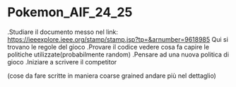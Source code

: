 # Pokemon_AIF_24_25

.Studiare il documento messo nel  link: https://ieeexplore.ieee.org/stamp/stamp.jsp?tp=&arnumber=9618985
Qui si trovano le regole del gioco
.Provare il codice vedere cosa fa capire le politiche utilizzate(probabilmente random)
.Pensare ad una nuova politica di gioco
.Iniziare a scrivere il competitor

(cose da fare scritte in maniera coarse grained andare più nel dettaglio)
